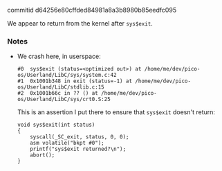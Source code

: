 commitid d64256e80cffded84981a8a3b8980b85eedfc095

We appear to return from the kernel after `sys$exit`.

### Notes

-   We crash here, in userspace:

    ```none
    #0  sys$exit (status=<optimized out>) at /home/me/dev/pico-os/Userland/LibC/sys/system.c:42
    #1  0x1001b348 in exit (status=-1) at /home/me/dev/pico-os/Userland/LibC/stdlib.c:15
    #2  0x1001b66c in ?? () at /home/me/dev/pico-os/Userland/LibC/sys/crt0.S:25
    ```

    This is an assertion I put there to ensure that `sys$exit` doesn't return:

    ```none
    void sys$exit(int status)
    {
        syscall(_SC_exit, status, 0, 0);
        asm volatile("bkpt #0");
        printf("sys$exit returned?\n");
        abort();
    }
    ```
